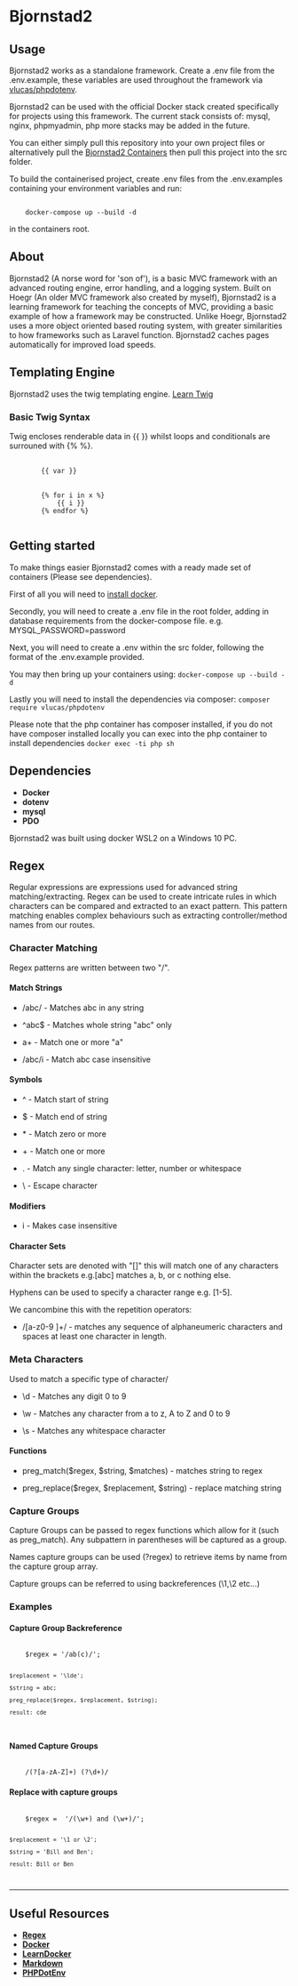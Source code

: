 # Bjornstad2
## Usage

Bjornstad2 works as a standalone framework. Create a .env file from the .env.example, these variables are used throughout the framework via [vlucas/phpdotenv](https://github.com/vlucas/phpdotenv).

Bjornstad2 can be used with the official Docker stack created specifically for projects using this framework. 
The current stack consists of: mysql, nginx, phpmyadmin, php
more stacks may be added in the future.

You can either simply pull this repository into your own project files or alternatively pull the [Bjornstad2 Containers](https://github.com/Kodriboh/Bjornstad2-Containers) then pull this project into the src folder.

To build the containerised project, create .env files from the .env.examples containing your environment variables and run:

<code>
    docker-compose up --build -d 
</code>

in the containers root. 

## About

Bjornstad2 (A norse word for 'son of'), is a basic MVC framework with an advanced routing engine, error handling, and a logging system.
Built on Hoegr (An older MVC framework also created by myself), Bjornstad2 is a learning framework for teaching the concepts of MVC, providing a basic
example of how a framework may be constructed. Unlike Hoegr, Bjornstad2 uses a more object oriented based routing system, with greater similarities to how frameworks such as Laravel function. Bjornstad2 caches pages automatically for improved load speeds.

## Templating Engine

Bjornstad2 uses the twig templating engine. [Learn Twig](https://twig.symfony.com/doc/3.x/api.html)

### Basic Twig Syntax

Twig encloses renderable data in {{ }} whilst loops and conditionals are surrouned with {% %}.
<pre>
    <code>
        {{ var }}
    </code>
    <code>
        {% for i in x %} 
            {{ i }}
        {% endfor %}
    </code>
</pre>

## Getting started

To make things easier Bjornstad2 comes with a ready made set of containers (Please see dependencies).

First of all you will need to [install docker](https://docs.docker.com/get-docker/). 

Secondly, you will need to create a .env file in the root folder, adding in database requirements from the docker-compose file.
e.g. MYSQL_PASSWORD=password

Next, you will need to create a .env within the src folder, following the format of the .env.example provided.

You may then bring up your containers using: `docker-compose up --build -d`

Lastly you will need to install the dependencies via composer: `composer require vlucas/phpdotenv`

Please note that the php container has composer installed, if you do not have composer installed locally you can
exec into the php container to install dependencies `docker exec -ti php sh`

## Dependencies

- **Docker**
- **dotenv**
- **mysql**
- **PDO**

Bjornstad2 was built using docker WSL2 on a Windows 10 PC. 

## Regex

Regular expressions are expressions used for advanced string matching/extracting. Regex can be used to create intricate rules in which characters can be compared and extracted to an exact pattern. This pattern matching enables complex behaviours such as extracting controller/method names from our routes.
### Character Matching

Regex patterns are written between two "/".
#### Match Strings
- /abc/ - Matches abc in any string

- ^abc$ - Matches whole string "abc" only

- a+ - Match one or more "a"

- /abc/i - Match abc case insensitive

#### Symbols
- ^ - Match start of string

- $ - Match end of string

- \* - Match zero or more

- \+ \- Match one or more

- \. - Match any single character: letter, number or whitespace

- \ - Escape character

#### Modifiers

- i - Makes case insensitive

#### Character Sets

Character sets are denoted with "[]" this will match one
of any characters within the brackets e.g.[abc] matches a, b, or c nothing else.

Hyphens can be used to specify a character range e.g. [1-5].

We cancombine this with the repetition operators:

- /[a-z0-9 ]+/ - matches any sequence of alphaneumeric
characters and spaces at least one character in length.

### Meta Characters
Used to match a specific type of character/

- \d - Matches any digit 0 to 9

- \w - Matches any character from a to z, A to Z and 0 to 9

- \s - Matches any whitespace character

#### Functions

- preg_match($regex, $string, $matches) - matches string to regex

- preg_replace($regex, $replacement, $string) - replace matching string

### Capture Groups

Capture Groups can be passed to regex functions which allow for it (such as preg_match). Any subpattern in parentheses will be captured as a group.

Names capture groups can be used (?<name>regex) to retrieve items by name from the capture group array.

Capture groups can be referred to using backreferences (\1,\2 etc...)

### Examples

#### Capture Group Backreference

<code>
    $regex = '/ab(c)/';

    $replacement = '\lde';

    $string = abc;

    preg_replace($regex, $replacement, $string);

    result: cde
</code>

#### Named Capture Groups

<code>
    /(?<month>[a-zA-Z]+) (?<year>\d+)/
</code>


#### Replace with capture groups

<code>
    $regex =  '/(\w+) and (\w+)/';

    $replacement = '\1 or \2';

    $string = 'Bill and Ben';

    result: Bill or Ben
</code>

---

## Useful Resources

- **[Regex](https://www.phpliveregex.com/)** 
- **[Docker](https://www.docker.com/get-started)**
- **[LearnDocker](https://www.docker.com/play-with-docker)**
- **[Markdown](https://github.com/adam-p/markdown-here/wiki/Markdown-Cheatsheet)**
- **[PHPDotEnv](https://github.com/vlucas/phpdotenv)**
